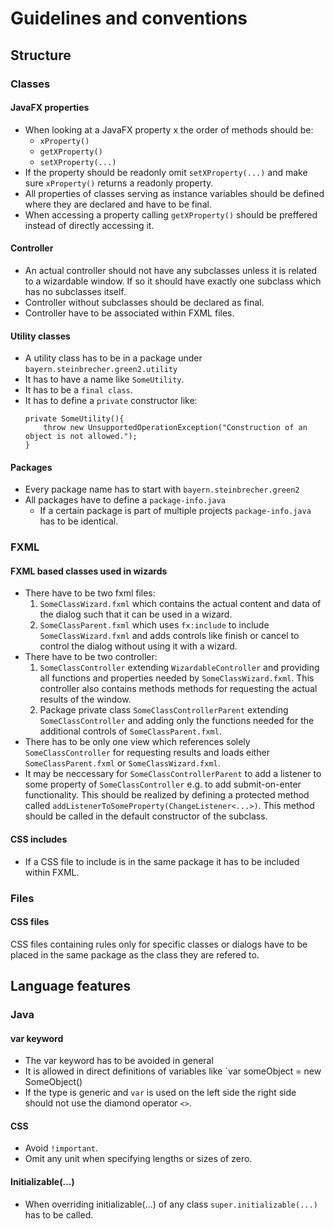 # Guidelines and conventions

## Structure

### Classes
#### JavaFX properties
* When looking at a JavaFX property x the order of methods should be:
    * `xProperty()`
    * `getXProperty()`
    * `setXProperty(...)`
* If the property should be readonly omit `setXProperty(...)` and make sure `xProperty()` returns a readonly property.
* All properties of classes serving as instance variables should be defined where they are declared and have to be final.
* When accessing a property calling `getXProperty()` should be preffered instead of directly accessing it.
#### Controller
* An actual controller should not have any subclasses unless it is related to a wizardable window. If so it should have exactly one subclass which has no subclasses itself.
* Controller without subclasses should be declared as final.
* Controller have to be associated within FXML files.
#### Utility classes
* A utility class has to be in a package under `bayern.steinbrecher.green2.utility`
* It has to have a name like `SomeUtility`.
* It has to be a `final class`.
* It has to define a `private` constructor like:
    ```
    private SomeUtility(){
        throw new UnsupportedOperationException("Construction of an object is not allowed.");
    }
    ```
#### Packages
* Every package name has to start with `bayern.steinbrecher.green2`
* All packages have to define a `package-info.java`
    * If a certain package is part of multiple projects `package-info.java` has to be identical.

### FXML
#### FXML based classes used in wizards
* There have to be two fxml files:
    1. `SomeClassWizard.fxml` which contains the actual content and data of the dialog such that it can be used in a wizard.
    2. `SomeClassParent.fxml` which uses `fx:include` to include `SomeClassWizard.fxml` and adds controls like finish or cancel to control the dialog without using it with a wizard.
* There have to be two controller:
    1. `SomeClassController` extending `WizardableController` and providing all functions and properties needed by `SomeClassWizard.fxml`. This controller also contains methods methods for requesting the actual results of the window.
    2. Package private class `SomeClassControllerParent` extending `SomeClassController` and adding only the functions needed for the additional controls of `SomeClassParent.fxml`.
* There has to be only one view which references solely `SomeClassController` for requesting results and loads either `SomeClassParent.fxml` or `SomeClassWizard.fxml`.
* It may be neccessary for `SomeClassControllerParent` to add a listener to some property of `SomeClassController` e.g. to add submit-on-enter functionality. This should be realized by defining a protected method called `addListenerToSomeProperty(ChangeListener<...>)`. This method should be called in the default constructor of the subclass.
#### CSS includes
* If a CSS file to include is in the same package it has to be included within FXML.

### Files
#### CSS files
CSS files containing rules only for specific classes or dialogs have to be placed in the same package as the class they are refered to.

## Language features

### Java
#### var keyword
* The var keyword has to be avoided in general
* It is allowed in direct definitions of variables like `var someObject = new SomeObject()
* If the type is generic and `var` is used on the left side the right side should not use the diamond operator `<>`.
#### CSS
* Avoid `!important`.
* Omit any unit when specifying lengths or sizes of zero.
#### Initializable(...)
* When overriding initializable(...) of any class `super.initializable(...)` has to be called.
